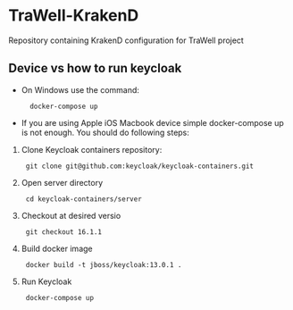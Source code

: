 
# TraWell-KrakenD

Repository containing KrakenD configuration for TraWell project

## Device vs how to run keycloak

- On Windows use the command: 
 
        docker-compose up 
- If you are using Apple iOS Macbook device simple docker-compose up is not enough. You should do following steps:

1. Clone Keycloak containers repository: 
        
        git clone git@github.com:keycloak/keycloak-containers.git
2. Open server directory 

        cd keycloak-containers/server
3. Checkout at desired versio 

        git checkout 16.1.1
4. Build docker image 

        docker build -t jboss/keycloak:13.0.1 .
5. Run Keycloak 

        docker-compose up




